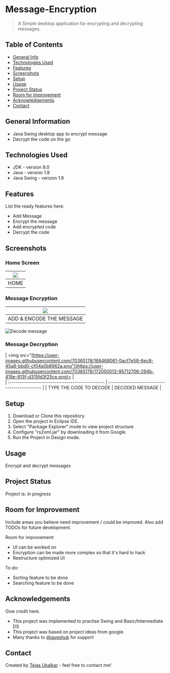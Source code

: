 # Message-Encryption
> A Simple desktop application for encrypting and decrypting messages.


## Table of Contents
* [General Info](#general-information)
* [Technologies Used](#technologies-used)
* [Features](#features)
* [Screenshots](#screenshots)
* [Setup](#setup)
* [Usage](#usage)
* [Project Status](#project-status)
* [Room for Improvement](#room-for-improvement)
* [Acknowledgements](#acknowledgements)
* [Contact](#contact)
<!-- * [License](#license) -->


## General Information
- Java Swing desktop app to encrypt message
- Decrypt the code on the go
<!-- You don't have to answer all the questions - just the ones relevant to your project. -->


## Technologies Used
- JDK - version 8.0
- Java - version 1.8
- Java Swing - version 1.8


## Features
List the ready features here:
- Add Message
- Encrypt the message
- Add encrypted code
- Decrypt the code


## Screenshots
### Home Screen


| <img src="[https://user-images.githubusercontent.com/70365178/172045684-5c660c03-b49e-44ce-9002-ea0270a8791d.png](https://user-images.githubusercontent.com/70365178/172049825-cb4763be-543b-41f5-9fbd-b6c6a045b623.png)"> | 
| :----------------------------------------------: |
| HOME |



### Message Encryption
| <img src="[https://user-images.githubusercontent.com/70365178/168467927-2b724fef-0f6a-4539-9ca4-dae99d631109.png](https://user-images.githubusercontent.com/70365178/172049939-9f6d368b-82f9-4cf4-97bb-8f4f3adcba5b.png)"> | 
| :----------------------------------------------: |
| ADD & ENCODE THE MESSAGE |

![Decode message]()

### Message Decryption
| <img src="[https://user-images.githubusercontent.com/70365178/168468061-0acf7e58-6ec8-45a8-bbd0-cf04a0b8962a.png"](https://user-images.githubusercontent.com/70365178/172050013-95712706-294b-419e-913f-d315fd3f25ce.png)> |  
| :----------------------------------------------: | :--------------------------------------------: |
| TYPE THE CODE TO DECODE | DECODED MESSAGE |<!-- If you have screenshots you'd like to share, include them here. -->


## Setup
1. Download or Clone this repository.
2. Open the project in Eclipse IDE.
3. Select "Package Explorer" mode to view project structure
4. Configure "rs2xml.jar" by downloading it from Google.
5. Run the Project in Design mode.


## Usage
Encrypt and decrypt messages


## Project Status
Project is: _in progress_ 


## Room for Improvement
Include areas you believe need improvement / could be improved. Also add TODOs for future development.

Room for improvement:
- UI can be worked on
- Encryption can be made more complex so that it's hard to hack
- Restructure optimized UI

To do:
- Sorting feature to be done
- Searching feature to be done


## Acknowledgements
Give credit here.
- This project was implemented to practise Swing and Basic/Intermediate DS
- This project was based on project ideas from google.
- Many thanks to  [@jayeshuk](https://www.github.com/jayeshuk) for support


## Contact
Created by [Tejas Ukalkar](mailto:utu8811@gmail.com) - feel free to contact me!


<!-- Optional -->
<!-- ## License -->
<!-- This project is open source and available under the [... License](). -->

<!-- You don't have to include all sections - just the one's relevant to your project -->
